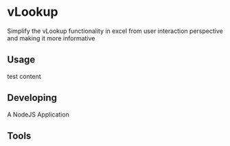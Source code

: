 # vLookup
Simplify the vLookup functionality in excel from user interaction perspective and making it more informative


## Usage

test content

## Developing
A NodeJS Application

## Tools

